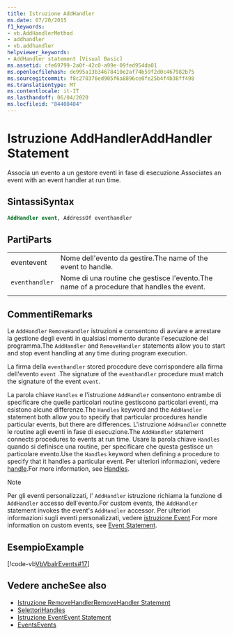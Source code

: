 ```yaml
---
title: Istruzione AddHandler
ms.date: 07/20/2015
f1_keywords:
- vb.AddHandlerMethod
- addhandler
- vb.addhandler
helpviewer_keywords:
- AddHandler statement [Visual Basic]
ms.assetid: cfe69799-2a0f-42c0-a99e-09fed954da01
ms.openlocfilehash: de995a13b34678410e2af74b59f2d0c467982b75
ms.sourcegitcommit: f8c270376ed905f6a8896ce0fe25b4f4b38ff498
ms.translationtype: MT
ms.contentlocale: it-IT
ms.lasthandoff: 06/04/2020
ms.locfileid: "84408484"
---
```

# <a name="addhandler-statement"></a><span data-ttu-id="4967d-102">Istruzione AddHandler</span><span class="sxs-lookup"><span data-stu-id="4967d-102">AddHandler Statement</span></span>
<span data-ttu-id="4967d-103">Associa un evento a un gestore eventi in fase di esecuzione.</span><span class="sxs-lookup"><span data-stu-id="4967d-103">Associates an event with an event handler at run time.</span></span>  
  
## <a name="syntax"></a><span data-ttu-id="4967d-104">Sintassi</span><span class="sxs-lookup"><span data-stu-id="4967d-104">Syntax</span></span>  
  
```vb  
AddHandler event, AddressOf eventhandler  
```  
  
## <a name="parts"></a><span data-ttu-id="4967d-105">Parti</span><span class="sxs-lookup"><span data-stu-id="4967d-105">Parts</span></span>  
|||
|---|---|
|<span data-ttu-id="4967d-106">event</span><span class="sxs-lookup"><span data-stu-id="4967d-106">event</span></span>|<span data-ttu-id="4967d-107">Nome dell'evento da gestire.</span><span class="sxs-lookup"><span data-stu-id="4967d-107">The name of the event to handle.</span></span>|  
|`eventhandler`|<span data-ttu-id="4967d-108">Nome di una routine che gestisce l'evento.</span><span class="sxs-lookup"><span data-stu-id="4967d-108">The name of a procedure that handles the event.</span></span>|
|||
  
## <a name="remarks"></a><span data-ttu-id="4967d-109">Commenti</span><span class="sxs-lookup"><span data-stu-id="4967d-109">Remarks</span></span>  
 <span data-ttu-id="4967d-110">Le `AddHandler` `RemoveHandler` istruzioni e consentono di avviare e arrestare la gestione degli eventi in qualsiasi momento durante l'esecuzione del programma.</span><span class="sxs-lookup"><span data-stu-id="4967d-110">The `AddHandler` and `RemoveHandler` statements allow you to start and stop event handling at any time during program execution.</span></span>  
  
 <span data-ttu-id="4967d-111">La firma della `eventhandler` stored procedure deve corrispondere alla firma dell'evento `event` .</span><span class="sxs-lookup"><span data-stu-id="4967d-111">The signature of the `eventhandler` procedure must match the signature of the event `event`.</span></span>  
  
 <span data-ttu-id="4967d-112">La parola chiave `Handles` e l'istruzione `AddHandler` consentono entrambe di specificare che quelle particolari routine gestiscono particolari eventi, ma esistono alcune differenze.</span><span class="sxs-lookup"><span data-stu-id="4967d-112">The `Handles` keyword and the `AddHandler` statement both allow you to specify that particular procedures handle particular events, but there are differences.</span></span> <span data-ttu-id="4967d-113">L'istruzione `AddHandler` connette le routine agli eventi in fase di esecuzione.</span><span class="sxs-lookup"><span data-stu-id="4967d-113">The `AddHandler` statement connects procedures to events at run time.</span></span> <span data-ttu-id="4967d-114">Usare la parola chiave `Handles` quando si definisce una routine, per specificare che questa gestisce un particolare evento.</span><span class="sxs-lookup"><span data-stu-id="4967d-114">Use the `Handles` keyword when defining a procedure to specify that it handles a particular event.</span></span> <span data-ttu-id="4967d-115">Per ulteriori informazioni, vedere [handle](handles-clause.md).</span><span class="sxs-lookup"><span data-stu-id="4967d-115">For more information, see [Handles](handles-clause.md).</span></span>  
  
> [!NOTE]
> <span data-ttu-id="4967d-116">Per gli eventi personalizzati, l' `AddHandler` istruzione richiama la funzione di `AddHandler` accesso dell'evento.</span><span class="sxs-lookup"><span data-stu-id="4967d-116">For custom events, the `AddHandler` statement invokes the event's `AddHandler` accessor.</span></span> <span data-ttu-id="4967d-117">Per ulteriori informazioni sugli eventi personalizzati, vedere [istruzione Event](event-statement.md).</span><span class="sxs-lookup"><span data-stu-id="4967d-117">For more information on custom events, see [Event Statement](event-statement.md).</span></span>  
  
## <a name="example"></a><span data-ttu-id="4967d-118">Esempio</span><span class="sxs-lookup"><span data-stu-id="4967d-118">Example</span></span>  
 [!code-vb[VbVbalrEvents#17](~/samples/snippets/visualbasic/VS_Snippets_VBCSharp/VbVbalrEvents/VB/Class1.vb#17)]  
  
## <a name="see-also"></a><span data-ttu-id="4967d-119">Vedere anche</span><span class="sxs-lookup"><span data-stu-id="4967d-119">See also</span></span>

- [<span data-ttu-id="4967d-120">Istruzione RemoveHandler</span><span class="sxs-lookup"><span data-stu-id="4967d-120">RemoveHandler Statement</span></span>](removehandler-statement.md)
- [<span data-ttu-id="4967d-121">Selettori</span><span class="sxs-lookup"><span data-stu-id="4967d-121">Handles</span></span>](handles-clause.md)
- [<span data-ttu-id="4967d-122">Istruzione Event</span><span class="sxs-lookup"><span data-stu-id="4967d-122">Event Statement</span></span>](event-statement.md)
- [<span data-ttu-id="4967d-123">Events</span><span class="sxs-lookup"><span data-stu-id="4967d-123">Events</span></span>](../../programming-guide/language-features/events/index.md)
